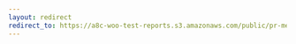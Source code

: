 ```yaml
---
layout: redirect
redirect_to: https://a8c-woo-test-reports.s3.amazonaws.com/public/pr-merge/40867/e2e/index.html
---
```

